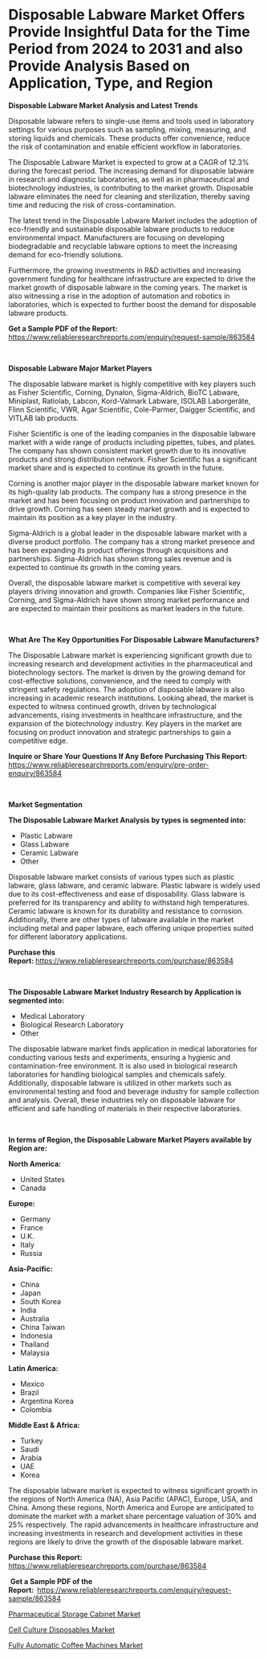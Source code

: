 <p><h1>Disposable Labware Market Offers Provide Insightful Data for the Time Period from 2024 to 2031 and also Provide Analysis Based on Application, Type, and Region</h1></p><p><strong>Disposable Labware Market Analysis and Latest Trends</strong></p>
<p><p>Disposable labware refers to single-use items and tools used in laboratory settings for various purposes such as sampling, mixing, measuring, and storing liquids and chemicals. These products offer convenience, reduce the risk of contamination and enable efficient workflow in laboratories.</p><p>The Disposable Labware Market is expected to grow at a CAGR of 12.3% during the forecast period. The increasing demand for disposable labware in research and diagnostic laboratories, as well as in pharmaceutical and biotechnology industries, is contributing to the market growth. Disposable labware eliminates the need for cleaning and sterilization, thereby saving time and reducing the risk of cross-contamination.</p><p>The latest trend in the Disposable Labware Market includes the adoption of eco-friendly and sustainable disposable labware products to reduce environmental impact. Manufacturers are focusing on developing biodegradable and recyclable labware options to meet the increasing demand for eco-friendly solutions.</p><p>Furthermore, the growing investments in R&D activities and increasing government funding for healthcare infrastructure are expected to drive the market growth of disposable labware in the coming years. The market is also witnessing a rise in the adoption of automation and robotics in laboratories, which is expected to further boost the demand for disposable labware products.</p></p>
<p><strong>Get a Sample PDF of the Report:&nbsp;</strong> <a href="https://www.reliableresearchreports.com/enquiry/request-sample/863584">https://www.reliableresearchreports.com/enquiry/request-sample/863584</a></p>
<p>&nbsp;</p>
<p><strong>Disposable Labware Major Market Players</strong></p>
<p><p>The disposable labware market is highly competitive with key players such as Fisher Scientific, Corning, Dynalon, Sigma-Aldrich, BioTC Labware, Miniplast, Ratiolab, Labcon, Kord-Valmark Labware, ISOLAB Laborgeräte, Flinn Scientific, VWR, Agar Scientific, Cole-Parmer, Daigger Scientific, and VITLAB lab products. </p><p>Fisher Scientific is one of the leading companies in the disposable labware market with a wide range of products including pipettes, tubes, and plates. The company has shown consistent market growth due to its innovative products and strong distribution network. Fisher Scientific has a significant market share and is expected to continue its growth in the future.</p><p>Corning is another major player in the disposable labware market known for its high-quality lab products. The company has a strong presence in the market and has been focusing on product innovation and partnerships to drive growth. Corning has seen steady market growth and is expected to maintain its position as a key player in the industry.</p><p>Sigma-Aldrich is a global leader in the disposable labware market with a diverse product portfolio. The company has a strong market presence and has been expanding its product offerings through acquisitions and partnerships. Sigma-Aldrich has shown strong sales revenue and is expected to continue its growth in the coming years.</p><p>Overall, the disposable labware market is competitive with several key players driving innovation and growth. Companies like Fisher Scientific, Corning, and Sigma-Aldrich have shown strong market performance and are expected to maintain their positions as market leaders in the future.</p></p>
<p>&nbsp;</p>
<p><strong>What Are The Key Opportunities For Disposable Labware Manufacturers?</strong></p>
<p><p>The Disposable Labware market is experiencing significant growth due to increasing research and development activities in the pharmaceutical and biotechnology sectors. The market is driven by the growing demand for cost-effective solutions, convenience, and the need to comply with stringent safety regulations. The adoption of disposable labware is also increasing in academic research institutions. Looking ahead, the market is expected to witness continued growth, driven by technological advancements, rising investments in healthcare infrastructure, and the expansion of the biotechnology industry. Key players in the market are focusing on product innovation and strategic partnerships to gain a competitive edge.</p></p>
<p><strong>Inquire or Share Your Questions If Any Before Purchasing This Report:</strong> <a href="https://www.reliableresearchreports.com/enquiry/pre-order-enquiry/863584">https://www.reliableresearchreports.com/enquiry/pre-order-enquiry/863584</a></p>
<p>&nbsp;</p>
<p><strong>Market Segmentation</strong></p>
<p><strong>The Disposable Labware Market Analysis by types is segmented into:</strong></p>
<p><ul><li>Plastic Labware</li><li>Glass Labware</li><li>Ceramic Labware</li><li>Other</li></ul></p>
<p><p>Disposable labware market consists of various types such as plastic labware, glass labware, and ceramic labware. Plastic labware is widely used due to its cost-effectiveness and ease of disposability. Glass labware is preferred for its transparency and ability to withstand high temperatures. Ceramic labware is known for its durability and resistance to corrosion. Additionally, there are other types of labware available in the market including metal and paper labware, each offering unique properties suited for different laboratory applications.</p></p>
<p><strong>Purchase this Report:&nbsp;</strong><a href="https://www.reliableresearchreports.com/purchase/863584">https://www.reliableresearchreports.com/purchase/863584</a></p>
<p>&nbsp;</p>
<p><strong>The Disposable Labware Market Industry Research by Application is segmented into:</strong></p>
<p><ul><li>Medical Laboratory</li><li>Biological Research Laboratory</li><li>Other</li></ul></p>
<p><p>The disposable labware market finds application in medical laboratories for conducting various tests and experiments, ensuring a hygienic and contamination-free environment. It is also used in biological research laboratories for handling biological samples and chemicals safely. Additionally, disposable labware is utilized in other markets such as environmental testing and food and beverage industry for sample collection and analysis. Overall, these industries rely on disposable labware for efficient and safe handling of materials in their respective laboratories.</p></p>
<p>&nbsp;</p>
<p><strong>In terms of Region, the Disposable Labware Market Players available by Region are:</strong></p>
<p>
    <p> <strong> North America: </strong>
        <ul>
            <li>United States</li>
            <li>Canada</li>
        </ul>
        </p> 
    <p> <strong> Europe: </strong>
        <ul>
            <li>Germany</li>
            <li>France</li>
            <li>U.K.</li>
            <li>Italy</li>
            <li>Russia</li>
        </ul>
        </p> 
    <p> <strong> Asia-Pacific: </strong>
        <ul>
            <li>China</li>
            <li>Japan</li>
            <li>South Korea</li>
            <li>India</li>
            <li>Australia</li>
            <li>China Taiwan</li>
            <li>Indonesia</li>
            <li>Thailand</li>
            <li>Malaysia</li>
        </ul>
        </p> 
    <p> <strong> Latin America: </strong>
        <ul>
            <li>Mexico</li>
            <li>Brazil</li>
            <li>Argentina Korea</li>
            <li>Colombia</li>
        </ul>
        </p> 
    <p> <strong> Middle East & Africa: </strong>
        <ul>
            <li>Turkey</li>
            <li>Saudi</li>
            <li>Arabia</li>
            <li>UAE</li>
            <li>Korea</li>
        </ul>
    </p>
    </p>
<p><p>The disposable labware market is expected to witness significant growth in the regions of North America (NA), Asia Pacific (APAC), Europe, USA, and China. Among these regions, North America and Europe are anticipated to dominate the market with a market share percentage valuation of 30% and 25% respectively. The rapid advancements in healthcare infrastructure and increasing investments in research and development activities in these regions are likely to drive the growth of the disposable labware market.</p></p>
<p><strong>Purchase this Report: </strong><a href="https://www.reliableresearchreports.com/purchase/863584">https://www.reliableresearchreports.com/purchase/863584</a></p>
<p>&nbsp;<strong>Get a Sample PDF of the Report:&nbsp;&nbsp;</strong><a href="https://www.reliableresearchreports.com/enquiry/request-sample/863584">https://www.reliableresearchreports.com/enquiry/request-sample/863584</a></p>
<p><strong></strong></p>
<p><p><a href="https://github.com/gamblestampleyjenny50m5sl6/Market-Research-Report-List-1/blob/main/pharmaceutical-storage-cabinet-market.md">Pharmaceutical Storage Cabinet Market</a></p><p><a href="https://github.com/nicholepatriciadoylenwnrjr0/Market-Research-Report-List-1/blob/main/cell-culture-disposables-market.md">Cell Culture Disposables Market</a></p><p><a href="https://github.com/wwwkeltoum/Market-Research-Report-List-2/blob/main/fully-automatic-coffee-machines-market.md">Fully Automatic Coffee Machines Market</a></p></p>